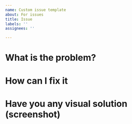 ```yaml
---
name: Custom issue template
about: For issues
title: Issue
labels: ''
assignees: ''

---
```


# What is the problem?

# How can I fix it

# Have you any visual solution (screenshot)
